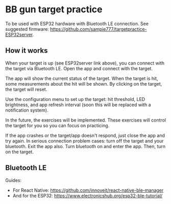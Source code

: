 # BB gun target practice

To be used with ESP32 hardware with Bluetooth LE connection. See suggested firmware: https://github.com/sampie777/targetpractice-ESP32server.


## How it works

When your target is up (see ESP32server link above), you can connect with the target via Bluetooth LE. Open the app and connect with the target. 

The app will show the current status of the target. When the target is hit, some measurements about the hit will be shown. By clicking on the target, the target will reset.

Use the configuration menu to set up the target: hit threshold, LED brightness, and app refresh interval (soon this will be replaced with a notification system).

In the future, the exercises will be implemented. These exercises will control the target for you so you can focus on practicing. 

If the app crashes or the target/app doesn't respond, just close the app and try again. In serious connection problem cases: turn off the target and your bluetooth. Exit the app also. Turn bluetooth on and enter the app. Then, turn on the target.

## Bluetooth LE

Guides: 
- For React Native: https://github.com/innoveit/react-native-ble-manager
- And for the ESP32: https://www.electronicshub.org/esp32-ble-tutorial/
